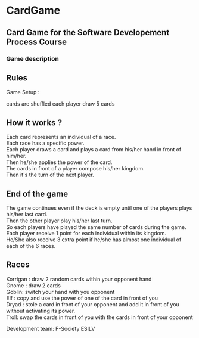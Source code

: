 # CardGame
## Card Game for the Software Developement Process Course

### Game description

## Rules
Game Setup : 

cards are shuffled 
each player draw 5 cards

## How it works ?
Each card represents an individual of a race.  
Each race has a specific power.  
Each player draws a card and plays a card from his/her hand in front of him/her.   
Then he/she applies the power of the card.  
The cards in front of a player compose his/her kingdom.  
Then it's the turn of the next player.  
## End of the game  

The game continues even if the deck is empty until one of the players plays his/her last card.   
Then the other player play his/her last turn.   
So each players have played the same number of cards during the game.  
Each player receive 1 point for each individual within its kingdom.   
He/She also receive 3 extra point if he/she has almost one individual of each of the 6 races.  
## Races

Korrigan : draw 2 random cards within your opponent hand  
Gnome :  draw 2 cards  
Goblin: switch your hand with you opponent  
Elf : copy and use the power of one of the card in front of you  
Dryad : stole a card in front of your opponent and add it in front of you without activating its power.  
Troll: swap the cards in front of you with the cards in front of your opponent  

Development team: F-Society ESILV